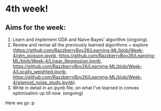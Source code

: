# 4th week!
## Aims for the week:
1. Learn and implement GDA and Naive Bayes' algorithm (ongoing).
2. Review and revise all the previously learned algorithms + explore (https://github.com/RazzberryBoy26/Learning-ML/blob/Week-4/glm_poisson.ipynb, https://github.com/RazzberryBoy26/Learning-ML/blob/Week-4/Linear_Regression.ipynb, https://github.com/RazzberryBoy26/Learning-ML/blob/Week-4/Locally_weighted.ipynb, https://github.com/RazzberryBoy26/Learning-ML/blob/Week-4/sigmoid_noise_study.ipynb).
3. Write in detail in an ipynb file, on what I've learned in convex optimisation up till now. (ongoing)

Here we go :p
